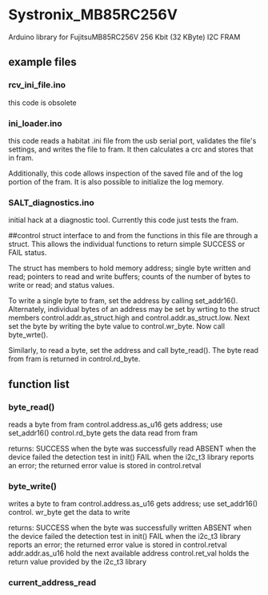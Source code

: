 # Systronix_MB85RC256V
Arduino library for FujitsuMB85RC256V 256 Kbit (32 KByte) I2C FRAM

## example files
### rcv_ini_file.ino
this code is obsolete

### ini_loader.ino
this code reads a habitat .ini file from the usb serial port, validates the file's settings, and writes the file to fram.  It then calculates a crc and stores that in fram.

Additionally, this code allows inspection of the saved file and of the log portion of the fram.  It is also possible to initialize the log memory.

### SALT_diagnostics.ino
initial hack at a diagnostic tool.  Currently this code just tests the fram.

##control struct
interface to and from the functions in this file are through a struct.  This allows the individual functions to return simple SUCCESS or FAIL status.

The struct has members to hold memory address; single byte written and read; pointers to read and write buffers; counts of the number of bytes to write or read; and status values.

To write a single byte to fram, set the address by calling set_addr16().  Alternately, individual bytes of an address may be set by wrting to the struct members control.addr.as_struct.high and control.addr.as_struct.low.  Next set the byte by writing the byte value to control.wr_byte.  Now call byte_wrte().

Similarly, to read a byte, set the address and call byte_read().  The byte read from fram is returned in control.rd_byte.


## function list

### byte_read()
reads a byte from fram
control.address.as_u16 gets address; use set_addr16()
control.rd_byte gets the data read from fram

returns:
  SUCCESS when the byte was successfully read
  ABSENT when the device failed the detection test in init()
  FAIL when the i2c_t3 library reports an error; the returned error value is stored in control.retval
  
### byte_write()
writes a byte to fram
control.address.as_u16 gets address; use set_addr16()
control. wr_byte get the data to write

returns:
  SUCCESS when the byte was successfully written
  ABSENT when the device failed the detection test in init()
  FAIL when the i2c_t3 library reports an error; the returned error value is stored in control.retval
  addr.addr.as_u16 hold the next available address
  control.ret_val holds the return value provided by the i2c_t3 library
  

### current_address_read
